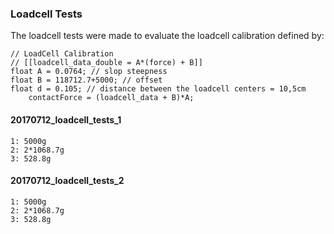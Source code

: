 ### Loadcell Tests
The loadcell tests were made to evaluate the loadcell calibration defined by:
	    
	// LoadCell Calibration
	// [[loadcell_data_double = A*(force) + B]]
	float A = 0.0764; // slop steepness
	float B = 118712.7+5000; // offset
	float d = 0.105; // distance between the loadcell centers = 10,5cm
	    contactForce = (loadcell_data + B)*A;

#### 20170712_loadcell_tests_1
	1: 5000g
	2: 2*1068.7g
	3: 528.8g

#### 20170712_loadcell_tests_2
	1: 5000g
	2: 2*1068.7g
	3: 528.8g